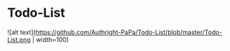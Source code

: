# Todo-List


![alt text](https://github.com/Authright-PaPa/Todo-List/blob/master/Todo-List.png | width=100)
